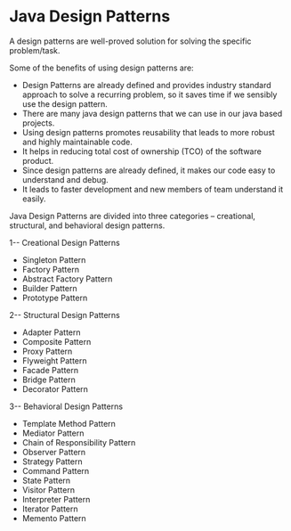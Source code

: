 # Java Design Patterns

A design patterns are well-proved solution for solving the specific problem/task.

Some of the benefits of using design patterns are:

- Design Patterns are already defined and provides industry standard approach to solve a recurring problem, 
  so it saves time if we sensibly use the design pattern.
- There are many java design patterns that we can use in our java based projects.
- Using design patterns promotes reusability that leads to more robust and highly maintainable code.
- It helps in reducing total cost of ownership (TCO) of the software product.
- Since design patterns are already defined, it makes our code easy to understand and debug.
- It leads to faster development and new members of team understand it easily.

Java Design Patterns are divided into three categories – creational, structural, and behavioral design patterns.

1-- Creational Design Patterns  

- Singleton Pattern
- Factory Pattern
- Abstract Factory Pattern
- Builder Pattern
- Prototype Pattern

2-- Structural Design Patterns

- Adapter Pattern
- Composite Pattern
- Proxy Pattern
- Flyweight Pattern
- Facade Pattern
- Bridge Pattern
- Decorator Pattern

3-- Behavioral Design Patterns

- Template Method Pattern
- Mediator Pattern
- Chain of Responsibility Pattern
- Observer Pattern
- Strategy Pattern
- Command Pattern
- State Pattern
- Visitor Pattern
- Interpreter Pattern
- Iterator Pattern
- Memento Pattern
